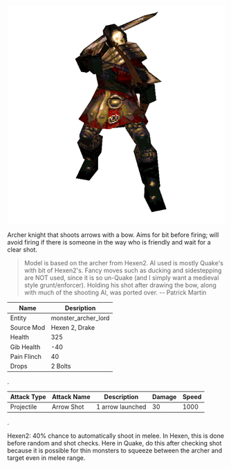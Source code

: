 
![Monster Picture](assets/img/archer_lord.png)

Archer knight that shoots arrows with a bow.  Aims for bit before firing; will
avoid firing if there is someone in the way who is friendly and wait for a
clear shot.

 > Model is based on the archer from Hexen2.  AI used is mostly Quake's with
 > bit of Hexen2's.  Fancy moves such as ducking and sidestepping are NOT used, 
 > since it is so un-Quake (and I simply want a medieval style grunt/enforcer).
 > Holding his shot after drawing the bow, along with much of the shooting AI, 
 > was ported over.  -- Patrick Martin

|Name  |Desription|
|------|-------------|
|Entity|monster_archer_lord|
|Source Mod|Hexen 2, Drake|
|Health|325|
|Gib Health|-40|
|Pain Flinch|40|
|Drops|2 Bolts|

.

|Attack Type|Attack Name|Description|Damage|Speed|
|-----------|-----------|-----------|------|----|
|Projectile |Arrow Shot|1 arrow launched|30|1000|

.

Hexen2:  40% chance to automatically shoot in melee.
In Hexen, this is done before random and shot checks.
Here in Quake, do this after checking shot because it is possible for
thin monsters to squeeze between the archer and target even in melee range.